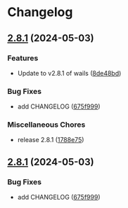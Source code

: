# Changelog

## [2.8.1](https://github.com/whynotea/devcontainer-wails/compare/v2.8.1...v2.8.1) (2024-05-03)


### Features

* Update to v2.8.1 of wails ([8de48bd](https://github.com/whynotea/devcontainer-wails/commit/8de48bd22f91bcbd2eef711d2330cbb2309e95d2))


### Bug Fixes

* add CHANGELOG ([675f999](https://github.com/whynotea/devcontainer-wails/commit/675f9993441e3a1f8fb6b0dcc292b43d6237eb00))


### Miscellaneous Chores

* release 2.8.1 ([1788e75](https://github.com/whynotea/devcontainer-wails/commit/1788e755bd11092c23ad16bec537737d1531c868))

## [2.8.1](https://github.com/whynotea/devcontainer-wails/compare/v2.8.0...v2.8.1) (2024-05-03)


### Bug Fixes

* add CHANGELOG ([675f999](https://github.com/whynotea/devcontainer-wails/commit/675f9993441e3a1f8fb6b0dcc292b43d6237eb00))
